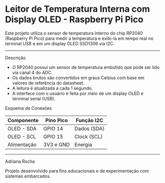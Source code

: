 # Leitor de Temperatura Interna com Display OLED - Raspberry Pi Pico

Este projeto utiliza o sensor de temperatura interno do chip RP2040 (Raspberry Pi Pico) para medir a temperatura e exibi-la em tempo real no terminal USB e em um display OLED SSD1306 via I2C.

---

Descrição

- O RP2040 possui um sensor de temperatura embutido que pode ser lido via canal 4 do ADC.
- Os dados brutos são convertidos em graus Celsius com base em valores de referência do datasheet.
- A leitura é atualizada a cada 1 segundo.
- A interface com o usuário é feita por meio de um display OLED e terminal serial (USB).


Esquema de Conexões

| Componente      | Pino Pico  | Função I2C    |
|-----------------|------------|---------------|
| OLED - SDA      | GPIO 14    | Dados (SDA)   |
| OLED - SCL      | GPIO 15    | Clock (SCL)   |
| Alimentação     | 3V3 e GND  | Energia       |




---

Adriana Rocha

Projeto desenvolvido para fins educacionais e de experimentação com sistemas embarcados.





